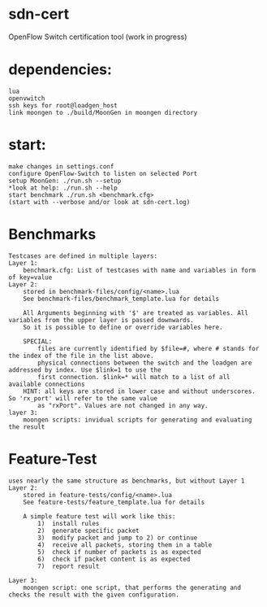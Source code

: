 # sdn-cert
OpenFlow Switch certification tool (work in progress)


# dependencies:
	lua
	openvwitch
	ssh keys for root@loadgen_host
	link moongen to ./build/MoonGen in moongen directory

# start:	
	make changes in settings.conf
	configure OpenFlow-Switch to listen on selected Port
	setup MoonGen: ./run.sh --setup
	*look at help: ./run.sh --help
	start benchmark ./run.sh <benchmark.cfg>
	(start with --verbose and/or look at sdn-cert.log)
	
# Benchmarks
	Testcases are defined in multiple layers:
	Layer 1:
		benchmark.cfg: List of testcases with name and variables in form of key=value
	Layer 2:
		stored in benchmark-files/config/<name>.lua
		See benchmark-files/benchmark_template.lua for details

		All Arguments beginning with '$' are treated as variables. All variables from the upper layer is passed downwards.
		So it is possible to define or override variables here.
		
		SPECIAL:
			files are currently identified by $file=#, where # stands for the index of the file in the list above.
			physical connections between the switch and the loadgen are addressed by index. Use $link=1 to use the
			first connection. $link=* will match to a list of all available connections
		HINT: all keys are stored in lower case and without underscores. So 'rx_port' will refer to the same value
			as "rxPort". Values are not changed in any way.
	layer 3:
		moongen scripts: invidual scripts for generating and evaluating the result
			
# Feature-Test
	uses nearly the same structure as benchmarks, but without Layer 1
	Layer 2:
		stored in feature-tests/config/<name>.lua
		See feature-tests/feature_template.lua for details
		
		A simple feature test will work like this:
			1)	install rules
			2)	generate specific packet
			3)	modify packet and jump to 2) or continue
			4)	receive all packets, storing them in a table
			5)	check if number of packets is as expected
			6)	check if packet content is as expected
			7)	report result
		
	Layer 3:
		moongen script: one script, that performs the generating and checks the result with the given configuration.